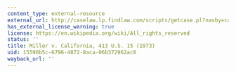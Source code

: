 ```yaml
---
content_type: external-resource
external_url: http://caselaw.lp.findlaw.com/scripts/getcase.pl?navby=case&court=US&vol=413&page=15
has_external_license_warning: true
license: https://en.wikipedia.org/wiki/All_rights_reserved
status: ''
title: Miller v. California, 413 U.S. 15 (1973)
uid: 15596b5c-6796-4872-8aca-06b372962ac8
wayback_url: ''
---
```

